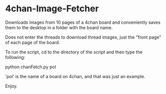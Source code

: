 4chan-Image-Fetcher
===================

Downloads images from 10 pages of a 4chan board and conveniently saves them to the desktop in a folder with the board name.

Does not enter the threads to download thread images, just the "front page" of each page of the board. 

To run the script, cd to the directory of the script and then type the following:

python chanFetch.py pol

'pol' is the name of a board on 4chan, and that was just an example.

Enjoy. 
